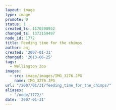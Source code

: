```yaml
---
layout: image
type: image
promote: 0
status: 1
created_ts: 1170208952
changed_ts: 1372159497
node_id: 1772
title: Feeding time for the chimps
author: anj
created: '2007-01-31'
changed: '2013-06-25'
tags:
  - Wellington Zoo
images:
  - src: image/images/IMG_3276.JPG
    name: IMG_3276.JPG
url: "/2007/01/31/feeding_time_for_the_chimps/"
aliases:
  - "/node/1772/"
date: '2007-01-31'
---
```


